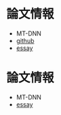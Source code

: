 # 論文情報
* MT-DNN
* [github](https://github.com/namisan/mt-dnn)
* [essay](https://www.aclweb.org/anthology/P19-1441/)

# 論文情報
* MT-DNN
* [essay](https://arxiv.org/abs/1911.03437)
